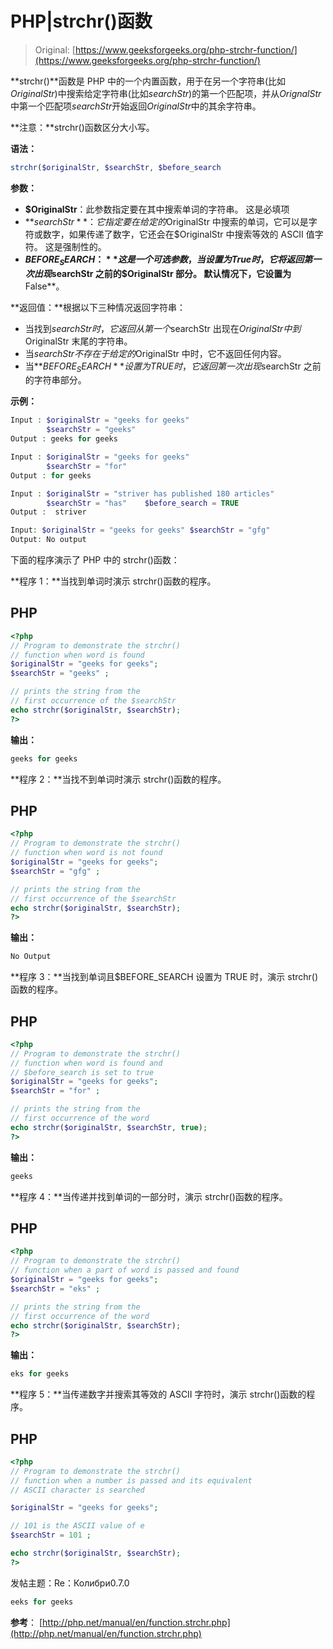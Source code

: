 # PHP|strchr()函数

> Original: [https://www.geeksforgeeks.org/php-strchr-function/](https://www.geeksforgeeks.org/php-strchr-function/)

**strchr()**函数是 PHP 中的一个内置函数，用于在另一个字符串(比如*OriginalStr*)中搜索给定字符串(比如*searchStr*)的第一个匹配项，并从*OrignalStr*中第一个匹配项*searchStr*开始返回*OriginalStr*中的其余字符串。

**注意：**strchr()函数区分大小写。

**语法：**

```php
strchr($originalStr, $searchStr, $before_search

```

**参数：**

*   **$OriginalStr**：此参数指定要在其中搜索单词的字符串。 这是必填项
*   **$searchStr**：它指定要在给定的$OriginalStr 中搜索的单词，它可以是字符或数字，如果传递了数字，它还会在$OriginalStr 中搜索等效的 ASCII 值字符。 这是强制性的。
*   **$BEFORE_SEARCH：**这是一个可选参数，当设置为 True 时，它将返回第一次出现$searchStr 之前的$OriginalStr 部分。 默认情况下，它设置为**False**。

**返回值：**根据以下三种情况返回字符串：

*   当找到$searchStr 时，它返回从第一个$searchStr 出现在$OriginalStr 中到$OriginalStr 末尾的字符串。
*   当$searchStr 不存在于给定的$OriginalStr 中时，它不返回任何内容。
*   当**$BEFORE_SEARCH**设置为 TRUE 时，它返回第一次出现$searchStr 之前的字符串部分。

**示例：**

```php
Input : $originalStr = "geeks for geeks" 
        $searchStr = "geeks" 
Output : geeks for geeks 

Input : $originalStr = "geeks for geeks" 
        $searchStr = "for" 
Output : for geeks 

Input : $originalStr = "striver has published 180 articles"
        $searchStr = "has"    $before_search = TRUE
Output :  striver

Input: $originalStr = "geeks for geeks" $searchStr = "gfg" 
Output: No output 

```

下面的程序演示了 PHP 中的 strchr()函数：

**程序 1：**当找到单词时演示 strchr()函数的程序。

## PHP

```php
<?php
// Program to demonstrate the strchr()
// function when word is found
$originalStr = "geeks for geeks";
$searchStr = "geeks" ;

// prints the string from the
// first occurrence of the $searchStr
echo strchr($originalStr, $searchStr);
?>
```

**输出：**

```php
geeks for geeks

```

**程序 2：**当找不到单词时演示 strchr()函数的程序。

## PHP

```php
<?php
// Program to demonstrate the strchr()
// function when word is not found
$originalStr = "geeks for geeks";
$searchStr = "gfg" ;

// prints the string from the
// first occurrence of the $searchStr
echo strchr($originalStr, $searchStr);
?>
```

**输出：**

```php
No Output

```

**程序 3：**当找到单词且$BEFORE_SEARCH 设置为 TRUE 时，演示 strchr()函数的程序。

## PHP

```php
<?php
// Program to demonstrate the strchr()
// function when word is found and
// $before_search is set to true
$originalStr = "geeks for geeks";
$searchStr = "for" ;

// prints the string from the
// first occurrence of the word
echo strchr($originalStr, $searchStr, true);
?>
```

**输出：**

```php
geeks

```

**程序 4：**当传递并找到单词的一部分时，演示 strchr()函数的程序。

## PHP

```php
<?php
// Program to demonstrate the strchr()
// function when a part of word is passed and found
$originalStr = "geeks for geeks";
$searchStr = "eks" ;

// prints the string from the
// first occurrence of the word
echo strchr($originalStr, $searchStr);
?>
```

**输出：**

```php
eks for geeks

```

**程序 5：**当传递数字并搜索其等效的 ASCII 字符时，演示 strchr()函数的程序。

## PHP

```php
<?php
// Program to demonstrate the strchr()
// function when a number is passed and its equivalent
// ASCII character is searched

$originalStr = "geeks for geeks";

// 101 is the ASCII value of e
$searchStr = 101 ;

echo strchr($originalStr, $searchStr);
?>
```

发帖主题：Re：Колибри0.7.0

```php
eeks for geeks

```

**参考**：
[http://php.net/manual/en/function.strchr.php](http://php.net/manual/en/function.strchr.php)